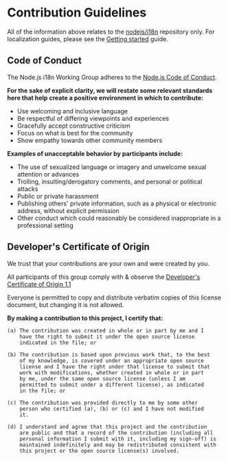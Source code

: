 # Contribution Guidelines

All of the information above relates to the [nodejs/i18n](https://github.com/nodejs/i18n/) repository only. For localization guides, please see the [Getting started](./GETTING_STARTED.md) guide.

## Code of Conduct

The Node.js i18n Working Group adheres to the [Node.js Code of Conduct](https://github.com/nodejs/admin/blob/master/CODE_OF_CONDUCT.md).

**For the sake of explicit clarity, we will restate some relevant standards here that help create a positive environment in which to contribute:**
* Use welcoming and inclusive language
* Be respectful of differing viewpoints and experiences
* Gracefully accept constructive criticism
* Focus on what is best for the community
* Show empathy towards other community members

**Examples of unacceptable behavior by participants include:**
* The use of sexualized language or imagery and unwelcome sexual attention or advances
* Trolling, insulting/derogatory comments, and personal or political attacks
* Public or private harassment
* Publishing others' private information, such as a physical or electronic address, without explicit permission
* Other conduct which could reasonably be considered inappropriate in a professional setting 

## Developer's Certificate of Origin

We trust that your contributions are your own and were created by you.

All participants of this group comply with & observe the [Developer's Certificate of Origin 1.1](https://developercertificate.org/)

Everyone is permitted to copy and distribute verbatim copies of this
license document, but changing it is not allowed.

**By making a contribution to this project, I certify that:**

```
(a) The contribution was created in whole or in part by me and I
    have the right to submit it under the open source license
    indicated in the file; or

(b) The contribution is based upon previous work that, to the best
    of my knowledge, is covered under an appropriate open source
    license and I have the right under that license to submit that
    work with modifications, whether created in whole or in part
    by me, under the same open source license (unless I am
    permitted to submit under a different license), as indicated
    in the file; or

(c) The contribution was provided directly to me by some other
    person who certified (a), (b) or (c) and I have not modified
    it.

(d) I understand and agree that this project and the contribution
    are public and that a record of the contribution (including all
    personal information I submit with it, including my sign-off) is
    maintained indefinitely and may be redistributed consistent with
    this project or the open source license(s) involved.
```